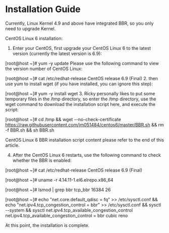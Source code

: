 # Installation Guide

Currently, Linux Kernel 4.9 and above have integrated BBR, so you only need to upgrade Kernel.

CentOS Linux 6 installation:
1. Enter your CentOS, first upgrade your CentOS Linux 6 to the latest version (currently the latest version is 6.9):

[root@host ~]# yum -y update
Please use the following command to view the version number of CentOS Linux:

[root@host ~]# cat /etc/redhat-release
CentOS release 6.9 (Final)
2. then use yum to install wget (if you have installed, you can ignore this step):

[root@host ~]# yum -y install wget
3. Ricky personally likes to put some temporary files in the /tmp directory, so enter the /tmp directory, use the wget command to download the installation script here, and execute the script:

[root@host ~]# cd /tmp && wget --no-check-certificate https://raw.githubusercontent.com/jm051484/centos6/master/BBR.sh && rm -f BBR.sh && sh BBR.sh

CentOS Linux 6 BBR installation script content please refer to the end of this article.

4. After the CentOS Linux 6 restarts, use the following command to check whether the BBR is enabled:

[root@host ~]# cat /etc/redhat-release 
CentOS release 6.9 (Final)

[root@host ~]# uname -r
4.14.11-1.el6.elrepo.x86_64

[root@host ~]# lsmod | grep bbr
tcp_bbr                16384  26 

[root@host ~]# echo "net.core.default_qdisc = fq" >> /etc/sysctl.conf && echo "net.ipv4.tcp_congestion_control = bbr" >> /etc/sysctl.conf && sysctl --system && sysctl net.ipv4.tcp_available_congestion_control
net.ipv4.tcp_available_congestion_control = bbr cubic reno

At this point, the installation is complete.
